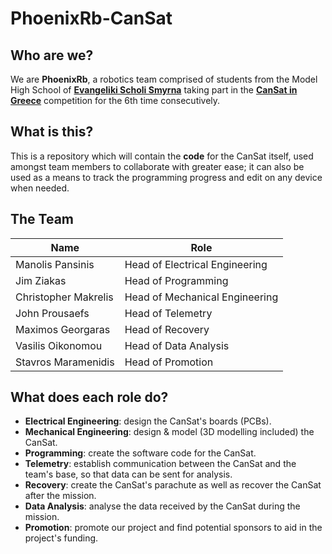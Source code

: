 # PhoenixRb-CanSat

## Who are we?
We are **PhoenixRb**, a robotics team comprised of students from the Model High School of **[Evangeliki Scholi Smyrna](http://lyk-evsch-n-smyrn.att.sch.gr/wordpress/)** taking part in the **[CanSat in Greece](https://cansat.gr)** competition for the 6th time consecutively.

## What is this?
This is a repository which will contain the **code** for the CanSat itself, used amongst team members to collaborate with greater ease; it can also be used as a means to track the programming progress and edit on any device when needed.

## The Team
|         Name         |              Role              |
| -------------------- | ------------------------------ |
|   Manolis Pansinis   | Head of Electrical Engineering |
|      Jim Ziakas      |       Head of Programming      |
| Christopher Makrelis | Head of Mechanical Engineering |
|    John Prousaefs    |        Head of Telemetry       |
|   Maximos Georgaras  |        Head of Recovery        |
|   Vasilis Oikonomou  |      Head of Data Analysis     |
|  Stavros Maramenidis |        Head of Promotion       |

## What does each role do?

- **Electrical Engineering**: design the CanSat's boards (PCBs).
- **Mechanical Engineering**: design & model (3D modelling included) the CanSat.
- **Programming**: create the software code for the CanSat.
- **Telemetry**: establish communication between the CanSat and the team's base, so that data can be sent for analysis.
- **Recovery**: create the CanSat's parachute as well as recover the CanSat after the mission.
- **Data Analysis**: analyse the data received by the CanSat during the mission.
- **Promotion**: promote our project and find potential sponsors to aid in the project's funding.
